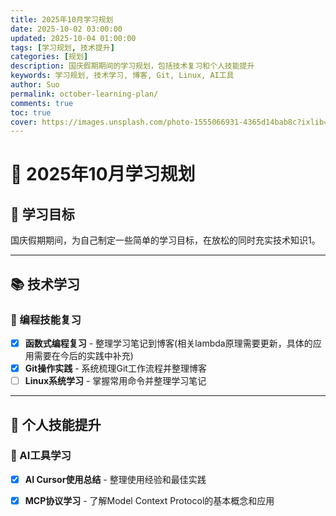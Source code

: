 ```yaml
---
title: 2025年10月学习规划
date: 2025-10-02 03:00:00
updated: 2025-10-04 01:00:00
tags: [学习规划, 技术提升]
categories: [规划]
description: 国庆假期期间的学习规划，包括技术复习和个人技能提升
keywords: 学习规划, 技术学习, 博客, Git, Linux, AI工具
author: Suo
permalink: october-learning-plan/
comments: true
toc: true
cover: https://images.unsplash.com/photo-1555066931-4365d14bab8c?ixlib=rb-4.0.3&auto=format&fit=crop&w=1200&q=80
---
```


# 📅 2025年10月学习规划

## 🎯 学习目标

国庆假期期间，为自己制定一些简单的学习目标，在放松的同时充实技术知识1。

---

## 📚 技术学习

### 🔧 编程技能复习
- [x] **函数式编程复习** - 整理学习笔记到博客(相关lambda原理需要更新，具体的应用需要在今后的实践中补充)
- [x] **Git操作实践** - 系统梳理Git工作流程并整理博客
- [ ] **Linux系统学习** - 掌握常用命令并整理学习笔记

---

## 🚀 个人技能提升

### 🤖 AI工具学习
- [x] **AI Cursor使用总结** - 整理使用经验和最佳实践
- [x] **MCP协议学习** - 了解Model Context Protocol的基本概念和应用

